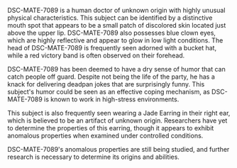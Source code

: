 DSC-MATE-7089 is a human doctor of unknown origin with highly unusual physical characteristics. This subject can be identified by a distinctive mouth spot that appears to be a small patch of discolored skin located just above the upper lip. DSC-MATE-7089 also possesses blue clown eyes, which are highly reflective and appear to glow in low light conditions. The head of DSC-MATE-7089 is frequently seen adorned with a bucket hat, while a red victory band is often observed on their forehead.

DSC-MATE-7089 has been deemed to have a dry sense of humor that can catch people off guard. Despite not being the life of the party, he has a knack for delivering deadpan jokes that are surprisingly funny. This subject's humor could be seen as an effective coping mechanism, as DSC-MATE-7089 is known to work in high-stress environments.

This subject is also frequently seen wearing a Jade Earring in their right ear, which is believed to be an artifact of unknown origin. Researchers have yet to determine the properties of this earring, though it appears to exhibit anomalous properties when examined under controlled conditions.

DSC-MATE-7089's anomalous properties are still being studied, and further research is necessary to determine its origins and abilities.